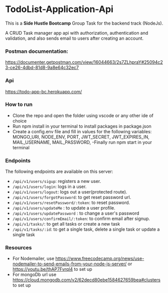 # TodoList-Application-Api
This is a **Side Hustle Bootcamp** Group Task for the backend track (NodeJs).

 A CRUD Task manager app api with authorization, authentication and validation, and also sends email to users after creating an account.
 
### Postman documentation: 
https://documenter.getpostman.com/view/16044663/2s7ZLhpraY#25094c23-ce26-4dbd-81d8-9a8e64c32ec7

### Api
https://todo-app-bc.herokuapp.com/

### How to run
- Clone the repo and open the folder using vscode or any other ide of choice
- Run npm install in your terminal to install packages in package.json
- Create a config.env file and fill in values for the following variables:
MONGO_URI,
NODE_ENV,
PORT,
JWT_SECRET,
JWT_EXPIRES_IN,
MAIL_USERNAME,
MAIL_PASSWORD,
-Finally run npm start in your terminal

### Endpoints
The following endpoints are available on this server:
- `/api/v1/users/sigup`: registers a new user.
- `/api/v1/users/login`: logs in a user.
- `/api/v1/users/logout`: logs out a user(protected route).
- `/api/v1/users/forgotPassword`: to get reset password url.
- `/api/v1/users/resetPassword/:token`: to reset password.
- `/api/v1/users/updateMe` : to update a user profile.
- `/api/v1/users/updatePassword` : to change a user's password
- `/api/v1/users/confirmEmail/:token`: to confirm email after signup.
- `/api/v1/tasks/`: to get all tasks or create a new task
- `/api/v1/tasks/:id`: to get a single task, delete a single task or update a single task

### Resources
- For Nodemailer, use https://www.freecodecamp.org/news/use-nodemailer-to-send-emails-from-your-node-js-server/ or https://youtu.be/thAP7Fvrql4 to set up 
- For mongoDb url use https://cloud.mongodb.com/v2/62decd80ebe1584627659bea#clusters to set up

